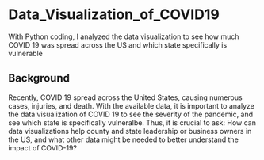# Data_Visualization_of_COVID19
With Python coding, I analyzed the data visualization to see how much COVID 19 was spread across the US and which state specifically is vulnerable

## Background
Recently, COVID 19 spread across the United States, causing numerous cases, injuries, and death. With the available data, it is important to analyze the data visualization of COVID 19 to see the severity of the pandemic, and see which state is specifically vulneralbe. Thus, it is crucial to ask: How can data visualizations help county and state leadership or business owners in the US, and what other data might be needed to better understand the impact of COVID-19?


